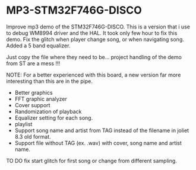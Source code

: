 # MP3-STM32F746G-DISCO
Improve mp3 demo of the STM32F746G-DISCO.
This is a version that i use to debug WM8994 driver and the HAL.
It took only few hour to fix this demo.
Fix the glitch when player change song, or when navigating song.
Added a 5 band equalizer.

Just copy the file where they need to be... project handling of the demo from ST are a mess !!!

 NOTE: For a better experienced with this board, a new version far more interesting than this are in the pipe.

  - Better graphics
  - FFT graphic analyzer
  - Cover support
  - Randomization of playback
  - Equalizer setting for each song.
  - playlist
  - Support song name and artist from TAG instead of the filename in joliet 8.3 old format.
  - Support file without TAG (ex. .wav) with cover, song name and artist name.
    
  TO DO fix start glitch for first song or change from different sampling.
  
